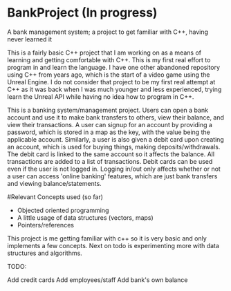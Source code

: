 # BankProject (In progress)
A bank management system; a project to get familiar with C++, having never learned it

This is a fairly basic C++ project that I am working on as a means of learning and getting comfortable with C++. This is my first real effort to program in and
learn the language. I have one other abandoned repository using C++ from years ago, which is the start of a video game using the Unreal Engine. I do not consider that project
to be my first real attempt at C++ as it was back when I was much younger and less experienced, trying learn the Unreal API while having no idea how to program in C++.


This is a banking system/management project. Users can open a bank account and use it to make bank transfers to others, view their balance, and view their 
transactions. A user can signup for an account by providing a password, which is stored in a map as the key, with the value being the applicable account.
Similarly, a user is also given a debit card upon creating an account, which is used for buying things, making deposits/withdrawals. The debit card is linked to 
the same account so it affects the balance. All transactions are added to a list of transactions. Debit cards can be used even if the user is not logged in. 
Logging in/out only affects whether or not a user can access 'online banking' features, which are just bank transfers and viewing balance/statements.

#Relevant Concepts used (so far)
- Objected oriented programming
- A little usage of data structures (vectors, maps)
- Pointers/references

This project is me getting familiar with c++ so it is very basic and only implements a few concepts.
Next on todo is experimenting more with data structures and algorithms.

TODO:

Add credit cards
Add employees/staff
Add bank's own balance

